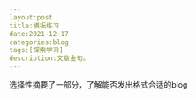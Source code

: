 ```yaml
---
layout:post
title:模板练习
date:2021-12-17
categories:blog
tags:[探索学习]
description:文章金句。
---
```


选择性摘要了一部分，了解能否发出格式合适的blog

